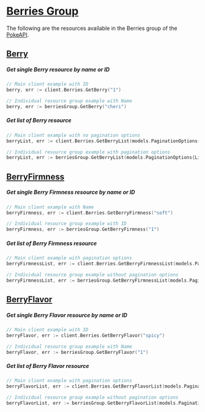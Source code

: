 # [Berries Group](https://pokeapi.co/docs/v2#berries-section)
The following are the resources available in the Berries group of the [PokeAPI](https://pokeapi.co/).

## [Berry](https://pokeapi.co/docs/v2#berries)

##### Get single Berry resource by name or ID
```go
// Main client example with ID
berry, err := client.Berries.GetBerry("1")

// Individual resource group example with Name
berry, err := berriesGroup.GetBerry("cheri")
```

##### Get list of Berry resource
```go
// Main client example with no pagination options
berryList, err := client.Berries.GetBerryList(models.PaginationOptions{})

// Individual resource group example with pagination options
berryList, err := berriesGroup.GetBerryList(models.PaginationOptions{Limit: 20, Offset: 20})
```

## [BerryFirmness](https://pokeapi.co/docs/v2#berry-firmnesses)

##### Get single Berry Firmness resource by name or ID
```go
// Main client example with Name
berryFirmness, err := client.Berries.GetBerryFirmness("soft")

// Individual resource group example with ID
berryFirmness, err := berriesGroup.GetBerryFirmness("1")
```

##### Get list of Berry Firmness resource
```go
// Main client example with pagination options
berryFirmnessList, err := client.Berries.GetBerryFirmnessList(models.PaginationOptions{Limit: 20, Offset: 20})

// Individual resource group example without pagination options
berryFirmnessList, err := berriesGroup.GetBerryFirmnessList(models.PaginationOptions{})
```

## [BerryFlavor](https://pokeapi.co/docs/v2#berry-flavors)

##### Get single Berry Flavor resource by name or ID
```go
// Main client example with ID
berryFlavor, err := client.Berries.GetBerryFlavor("spicy")

// Individual resource group example with Name
berryFlavor, err := berriesGroup.GetBerryFlavor("1")
```

##### Get list of Berry Flavor resource
```go
// Main client example with pagination options
berryFlavorList, err := client.Berries.GetBerryFlavorList(models.PaginationOptions{Limit: 20, Offset: 20})

// Individual resource group example without pagination options
berryFlavorList, err := berriesGroup.GetBerryFlavorList(models.PaginationOptions{})
```
